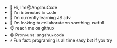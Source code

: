 - 👋 Hi, I’m @AngshuCode
- 👀 I’m interested in code
- 🌱 I’m currently learning JS adv
- 💞️ I’m looking to collaborate on somthing usefull
- 📫 reach me on github
- 😄 Pronouns: angshu+code
- ⚡ Fun fact: programing is all time easy but if you try

<!---
AngshuCode/AngshuCode is a ✨ special ✨ repository because its `README.md` (this file) appears on your GitHub profile.
You can click the Preview link to take a look at your changes.
--->
